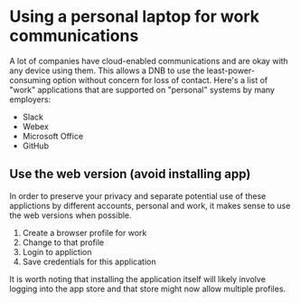# Using a personal laptop for work communications

A lot of companies have cloud-enabled communications and are okay with any device using them. This allows a DNB to use the least-power-consuming option without concern for loss of contact. Here's a list of "work" applications that are supported on "personal" systems by many employers:

* Slack
* Webex
* Microsoft Office
* GitHub

## Use the web version (avoid installing app)

In order to preserve your privacy and separate potential use of these applictions by different accounts, personal and work, it makes sense to use the web versions when possible. 

1. Create a browser profile for work
1. Change to that profile
1. Login to appliction
1. Save credentials for this application

It is worth noting that installing the application itself will likely involve logging into the app store and that store might now allow multiple profiles.
